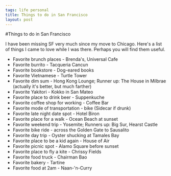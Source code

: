```yaml
--- 
tags: life personal
title: Things to do in San Francisco
layout: post
---
```


#Things to do in San Francisco

I have been missing SF very much since my move to Chicago. Here's a list of things I came to love while I was there. Perhaps you will find them useful. 

* Favorite brunch places - Brenda's, Universal Cafe
* Favorite burrito - Tacqueria Cancun
* Favorite bookstore - Dog-eared books
* Favorite Vietnamese - Turtle Tower
* Favorite dim sum - Hong Kong Lounge; Runner up: The House in Milbrae (actually it's better, but much farther)
* Favorite Yakitori - Kokko in San Mateo
* Favorite place to drink beer - Suppenkuche
* Favorite coffee shop for working - Coffee Bar
* Favorite mode of transportation - bike (Sidecar if drunk)
* Favorite late night date spot - Hotel Biron
* Favorite place for a walk - Ocean Beach at sunset
* Favorite weekend trip - Yosemite; Runners up: Big Sur, Hearst Castle
* Favorite bike ride - across the Golden Gate to Sausalito
* Favorite day trip - Oyster shucking at Tamales Bay
* Favorite place to be a kid again - House of Air
* Favorite picnic spot - Alamo Square before sunset
* Favorite place to fly a kite - Chrissy Fields
* Favorite food truck - Chairman Bao
* Favorite bakery - Tartine
* Favorite food at 2am - Naan-'n-Curry
